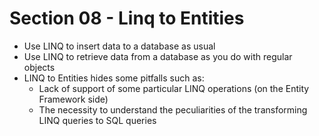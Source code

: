 # Section 08 - Linq to Entities

-   Use LINQ to insert data to a database as usual
-   Use LINQ to retrieve data from a database as you do with regular objects
-   LINQ to Entities hides some pitfalls such as:
    -   Lack of support of some particular LINQ operations (on the Entity Framework side)
    -   The necessity to understand the peculiarities of the transforming LINQ
        queries to SQL queries
